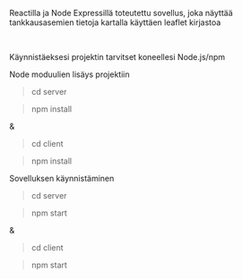 Reactilla ja Node Expressillä toteutettu sovellus, joka näyttää tankkausasemien tietoja kartalla käyttäen leaflet kirjastoa

<br>

Käynnistäeksesi projektin tarvitset koneellesi Node.js/npm

Node moduulien lisäys projektiin

> cd server

> npm install

&

> cd client

> npm install

Sovelluksen käynnistäminen
> cd server

> npm start

&

> cd client

> npm start
